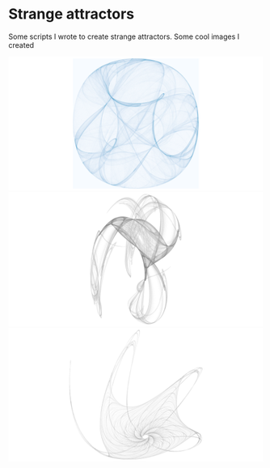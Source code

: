 # Strange attractors

Some scripts I wrote to create strange attractors. Some cool images I created

![clifford](https://github.com/Fr4nci/strange_attractors/blob/main/immagini_attrattore/clifford.png)
![dejong](https://github.com/Fr4nci/strange_attractors/blob/main/immagini_attrattore/dejong.png)
![sprott](https://github.com/Fr4nci/strange_attractors/blob/main/immagini_attrattore/sprottB.png)